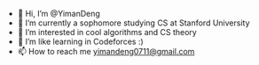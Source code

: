 - 👋 Hi, I’m @YimanDeng
- 🌱 I’m currently a sophomore studying CS at Stanford University
- 👀 I’m interested in cool algorithms and CS theory
- 💞️ I’m like learning in Codeforces :)
- 📫 How to reach me yimandeng0711@gmail.com

<!---
YimanDeng/YimanDeng is a ✨ special ✨ repository because its `README.md` (this file) appears on your GitHub profile.
You can click the Preview link to take a look at your changes.
--->

